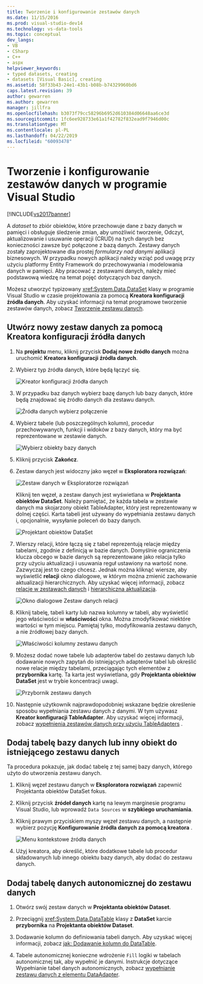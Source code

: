 ```yaml
---
title: Tworzenie i konfigurowanie zestawów danych
ms.date: 11/15/2016
ms.prod: visual-studio-dev14
ms.technology: vs-data-tools
ms.topic: conceptual
dev_langs:
- VB
- CSharp
- C++
- aspx
helpviewer_keywords:
- typed datasets, creating
- datasets [Visual Basic], creating
ms.assetid: 58f33b43-24e1-43b1-b08b-b74329960bd6
caps.latest.revision: 39
author: gewarren
ms.author: gewarren
manager: jillfra
ms.openlocfilehash: b3073f79cc58296b6952d610384d06648aa6ce3d
ms.sourcegitcommit: 1fc6ee928733e61a1f42782f832ead9f7946d00c
ms.translationtype: MT
ms.contentlocale: pl-PL
ms.lasthandoff: 04/22/2019
ms.locfileid: "60093478"
---
```

# <a name="create-and-configure-datasets-in-visual-studio"></a>Tworzenie i konfigurowanie zestawów danych w programie Visual Studio
[!INCLUDE[vs2017banner](../includes/vs2017banner.md)]

A *dataset* to zbiór obiektów, które przechowuje dane z bazy danych w pamięci i obsługuje śledzenie zmian, aby umożliwić tworzenie, Odczyt, aktualizowanie i usuwanie operacji (CRUD) na tych danych bez konieczności zawsze być połączone z bazą danych. Zestawy danych zostały zaprojektowane dla prostej *formularzy nad danymi* aplikacji biznesowych. W przypadku nowych aplikacji należy wziąć pod uwagę przy użyciu platformy Entity Framework do przechowywania i modelowania danych w pamięci. Aby pracować z zestawami danych, należy mieć podstawową wiedzę na temat pojęć dotyczących baz danych.

 Możesz utworzyć typizowany <xref:System.Data.DataSet> klasy w programie Visual Studio w czasie projektowania za pomocą **Kreatora konfiguracji źródła danych**. Aby uzyskać informacji na temat programowe tworzenie zestawów danych, zobacz [Tworzenie zestawu danych](http://msdn.microsoft.com/library/57629d8f-393e-4677-8b83-29ffde27f5fc).

## <a name="create-a-new-dataset-by-using-the-data-source-configuration-wizard"></a>Utwórz nowy zestaw danych za pomocą Kreatora konfiguracji źródła danych

1. Na **projektu** menu, kliknij przycisk **Dodaj nowe źródło danych** można uruchomić **Kreatora konfiguracji źródła danych**.

2. Wybierz typ źródła danych, które będą łączyć się.

     ![Kreator konfiguracji źródła danych](../data-tools/media/data-source-configuration-wizard.png "Kreatora konfiguracji źródła danych")

3. W przypadku baz danych wybierz bazę danych lub bazy danych, które będą znajdować się źródło danych dla zestawu danych.

     ![Źródła danych wybierz połączenie](../data-tools/media/data-source-choose-a-connection.png "źródła danych wybierz połączenie")

4. Wybierz tabele (lub poszczególnych kolumn), procedur przechowywanych, funkcji i widoków z bazy danych, który ma być reprezentowane w zestawie danych.

     ![Wybierz obiekty bazy danych](../data-tools/media/raddata-chose-objects.png "raddata wybranego obiektów")

5. Kliknij przycisk **Zakończ**.

6. Zestaw danych jest widoczny jako węzeł w **Eksploratora rozwiązań**:

     ![Zestaw danych w Eksploratorze rozwiązań](../data-tools/media/dataset-in-solution-explorer.png "zestawu danych w Eksploratorze rozwiązań")

     Kliknij ten węzeł, a zestaw danych jest wyświetlana w **Projektanta obiektów DataSet**. Należy pamiętać, że każda tabela w zestawie danych ma skojarzony obiekt TableAdapter, który jest reprezentowany w dolnej części. Karta tabeli jest używany do wypełniania zestawu danych i, opcjonalnie, wysyłanie poleceń do bazy danych.

     ![Projektant obiektów DataSet](../data-tools/media/dataset-designer.png "Projektanta obiektów DataSet")

7. Wierszy relacji, które łączą się z tabel reprezentują relacje między tabelami, zgodnie z definicją w bazie danych. Domyślnie ograniczenia klucza obcego w bazie danych są reprezentowane jako relacja tylko przy użyciu aktualizacji i usuwania reguł ustawiony na wartość none. Zazwyczaj jest to czego chcesz. Jednak można kliknąć wiersze, aby wyświetlić **relacji** okno dialogowe, w którym można zmienić zachowanie aktualizacji hierarchicznych. Aby uzyskać więcej informacji, zobacz [relacje w zestawach danych](../data-tools/relationships-in-datasets.md) i [hierarchiczna aktualizacja](../data-tools/hierarchical-update.md).

     ![Okno dialogowe Zestaw danych relacji](../data-tools/media/raddata-relation-dialog.png "raddata relacji w oknie dialogowym")

8. Kliknij tabelę, tabeli karty lub nazwa kolumny w tabeli, aby wyświetlić jego właściwości w **właściwości** okna. Można zmodyfikować niektóre wartości w tym miejscu. Pamiętaj tylko, modyfikowania zestawu danych, a nie źródłowej bazy danych.

     ![Właściwości kolumny zestawu danych](../data-tools/media/dataset-column-properties.png "właściwości kolumny zestawu danych")

9. Możesz dodać nowe tabele lub adapterów tabel do zestawu danych lub dodawanie nowych zapytań do istniejących adapterów tabel lub określić nowe relacje między tabelami, przeciągając tych elementów z **przybornika** kartę. Ta karta jest wyświetlana, gdy **Projektanta obiektów DataSet** jest w trybie koncentracji uwagi.

     ![Przybornik zestawu danych](../data-tools/media/raddata-dataset-toolbox.png "raddata Przybornik zestawu danych")

10. Następnie użytkownik najprawdopodobniej wskazane będzie określenie sposobu wypełniania zestawu danych z danymi. W tym używasz **Kreator konfiguracji TableAdapter**. Aby uzyskać więcej informacji, zobacz [wypełnienia zestawów danych przy użyciu TableAdapters](../data-tools/fill-datasets-by-using-tableadapters.md) .

## <a name="add-a-database-table-or-other-object-to-an-existing-dataset"></a>Dodaj tabelę bazy danych lub inny obiekt do istniejącego zestawu danych
 Ta procedura pokazuje, jak dodać tabelę z tej samej bazy danych, którego użyto do utworzenia zestawu danych.

1. Kliknij węzeł zestawu danych w **Eksploratora rozwiązań** zapewnić Projektanta obiektów DataSet fokus.

2. Kliknij przycisk **źródeł danych** kartę na lewym marginesie programu Visual Studio, lub wprowadź `Data Sources` w **szybkiego uruchamiania**.

3. Kliknij prawym przyciskiem myszy węzeł zestawu danych, a następnie wybierz pozycję **Konfigurowanie źródła danych za pomocą kreatora** .

     ![Menu kontekstowe źródła danych](../data-tools/media/data-source-context-menu.png "menu kontekstowe źródła danych")

4. Użyj kreatora, aby określić, które dodatkowe tabele lub procedur składowanych lub innego obiektu bazy danych, aby dodać do zestawu danych.

## <a name="add-a-stand-alone-data-table-to-a-dataset"></a>Dodaj tabelę danych autonomicznej do zestawu danych

1. Otwórz swój zestaw danych w **Projektanta obiektów Dataset**.

2. Przeciągnij <xref:System.Data.DataTable> klasy z **DataSet** karcie **przybornika** na **Projektanta obiektów Dataset**.

3. Dodawanie kolumn do definiowania tabeli danych. Aby uzyskać więcej informacji, zobacz [jak: Dodawanie kolumn do DataTable](http://msdn.microsoft.com/library/8ca21f77-b99a-47a7-a656-7cfd7a1bd9df).

4. Tabele autonomicznej konieczne wdrożenie `Fill` logiki w tabelach autonomicznej tak, aby wypełnić je danymi. Instrukcje dotyczące Wypełnianie tabel danych autonomicznych, zobacz [wypełnianie zestawu danych z elementu DataAdapter](http://msdn.microsoft.com/library/3fa0ac7d-e266-4954-bfac-3fbe2f913153).
